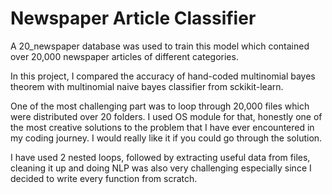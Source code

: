 # Newspaper Article Classifier
A 20_newspaper database was used to train this model which contained over 20,000 newspaper articles of different categories.

In this project, I compared the accuracy of hand-coded multinomial bayes theorem with multinomial naive bayes classifier from sckikit-learn.

One of the most challenging part was to loop through 20,000 files which were distributed over 20 folders. I used OS module for that, honestly one of the most creative solutions to the problem that I have ever encountered in my coding journey. I would really like it if you could go through the solution. 

I have used 2 nested loops, followed by extracting useful data from files, cleaning it up and doing NLP was also very challenging especially since I decided to write every function from scratch.
